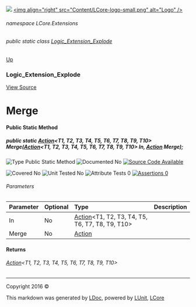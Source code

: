 ![](Content/LCore-banner-small.png "")
[&lt;img align=&quot;right&quot; src=&quot;Content/LCore-logo-small.png&quot; alt=&quot;Logo&quot; /&gt;](../README.md)

###### namespace LCore.Extensions

###### public static class [Logic_Extension_Explode](docs/Logic_Extension_Explode.md)
[Up](docs/Logic_Extension_Explode.md)

### Logic_Extension_Explode
[View Source](Dynamic%20Code/CodeExplode/Logic_Extension_Explode.cs)

# Merge

#### Public Static Method

##### public static <a href="https://msdn.microsoft.com/en-us/library/dd387291.aspx" alt="" target="_blank">Action</a>&lt;T1, T2, T3, T4, T5, T6, T7, T8, T9, T10&gt; Merge(<a href="https://msdn.microsoft.com/en-us/library/dd387291.aspx" alt="" target="_blank">Action</a>&lt;T1, T2, T3, T4, T5, T6, T7, T8, T9, T10&gt; In, <a href="https://msdn.microsoft.com/en-us/library/system.action.aspx" alt="">Action</a> Merge);

![Type Public Static Method](http://b.repl.ca/v1/Type-Public%20Static%20Method-blue.png "")     ![Documented No](http://b.repl.ca/v1/Documented-No-red.png "") [![Source Code Available](http://b.repl.ca/v1/Source%20Code-Available-brightgreen.png "")](Dynamic%20Code/CodeExplode/Logic_Extension_Explode.cs#L4667)

![Covered No](http://b.repl.ca/v1/Covered-No-red.png "") ![Unit Tested No](http://b.repl.ca/v1/Unit%20Tested-No-lightgrey.png "") ![Attribute Tests 0](http://b.repl.ca/v1/Attribute%20Tests-0-lightgrey.png "") [![Assertions 0](http://b.repl.ca/v1/Assertions-0-lightgrey.png "")](Dynamic%20Code/CodeExplode/Logic_Extension_Explode.cs)

###### Parameters

Parameter | Optional | Type | Description
:---  | :---  | :---  | :--- 
In | No | <a href="https://msdn.microsoft.com/en-us/library/dd387291.aspx" alt="" target="_blank">Action</a>&lt;T1, T2, T3, T4, T5, T6, T7, T8, T9, T10&gt; | 
Merge | No | [Action](https://msdn.microsoft.com/en-us/library/system.action.aspx) | 


#### Returns

###### <a href="https://msdn.microsoft.com/en-us/library/dd387291.aspx" alt="" target="_blank">Action</a>&lt;T1, T2, T3, T4, T5, T6, T7, T8, T9, T10&gt;



---

Copyright 2016 &copy; [](../README.md) [](../TableOfContents.md)

This markdown was generated by [LDoc](https://github.com/CodeSingularity/LDoc), powered by [LUnit](https://github.com/CodeSingularity/LUnit), [LCore](https://github.com/CodeSingularity/LCore)
